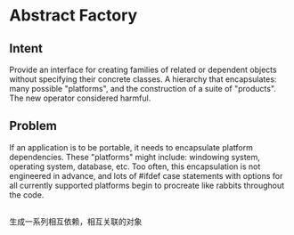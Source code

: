 # Abstract Factory


## Intent
Provide an interface for creating families of related or dependent objects without specifying their concrete classes.
A hierarchy that encapsulates: many possible "platforms", and the construction of a suite of "products".
The new operator considered harmful.

## Problem
If an application is to be portable, it needs to encapsulate platform dependencies. These "platforms" might include: windowing system, operating system, database, etc. Too often, this encapsulation is not engineered in advance, and lots of #ifdef case statements with options for all currently supported platforms begin to procreate like rabbits throughout the code.


## 
生成一系列相互依赖，相互关联的对象


